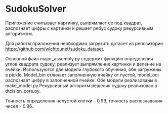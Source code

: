 # SudokuSolver
Приложение считывает картинку, выпрямляет ее под квадрат, распознает цифры с картинки и решает ребус судоку рекурсивным алгоритмом.

Для работы приложения необходимо загрузить датасет из репозитория https://github.com/wichtounet/sudoku_dataset. 

Основной файл major_assembly.py содержит функцию определения углов квадрата судоку, реализует выпрямление картинки и деление на ячейки. 
Используются две модели глубокого обучения, обе загружены в pickle. Model_bin отличает заполненную ячейку от пустой, model_ocr распознает цифру в заполненной ячейке. Обе модели реализованы в make_model.py
Рекурсивный алгоритм решения судоку реализован в dtcision_core.py.

Точность определения непустой клетки - 0.99, точность распознавания чисел - 0.96.
